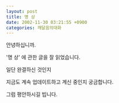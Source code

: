 ```yaml
---
layout: post
title: 명 상
date: 2002-11-30 03:21:55 +0900
categories: 깨달음의대화
---
```

안녕하십니까.
  

  
'명 상' 에 관한 글을 잘 읽었습니다.
  

  
일단 완결하신 것인지
  

  
지금도 계속 업데이트하고 계신 중인지 궁금합니다.
  

  
그럼 평안하시길 빕니다.